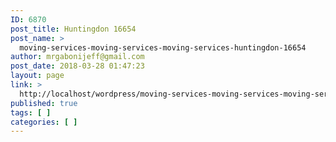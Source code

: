 ```yaml
---
ID: 6870
post_title: Huntingdon 16654
post_name: >
  moving-services-moving-services-moving-services-huntingdon-16654
author: mrgabonijeff@gmail.com
post_date: 2018-03-28 01:47:23
layout: page
link: >
  http://localhost/wordpress/moving-services-moving-services-moving-services-huntingdon-16654/
published: true
tags: [ ]
categories: [ ]
---
```


